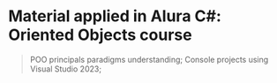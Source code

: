 # Material applied in Alura C#: Oriented Objects course
>POO principals paradigms understanding;
>Console projects using Visual Studio 2023;
